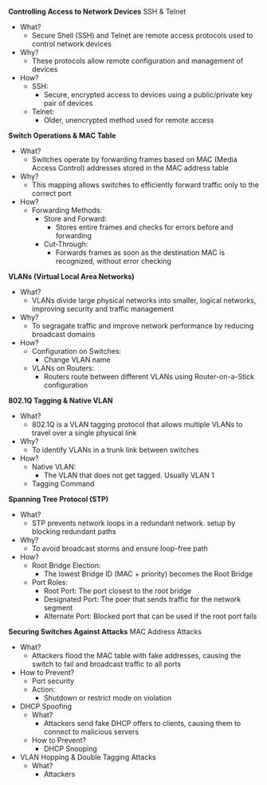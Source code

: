 **Controlling Access to Network Devices**
SSH & Telnet
- What?
	- Secure Shell (SSH) and Telnet are remote access protocols used to control network devices
- Why?
	- These protocols allow remote configuration and management of devices
- How?
	- SSH:
		- Secure, encrypted access to devices using a public/private key pair of devices
	- Telnet:
		- Older, unencrypted method used for remote access

**Switch Operations & MAC Table**
- What?
	- Switches operate by forwarding frames based on MAC (Media Access Control) addresses stored in the MAC address table
- Why?
	- This mapping allows switches to efficiently forward traffic only to the correct port
- How?
	- Forwarding Methods:
		- Store and Forward:
			- Stores entire frames and checks for errors before and forwarding
		- Cut-Through:
			- Forwards frames as soon as the destination MAC is recognized, without error checking

**VLANs (Virtual Local Area Networks)**
- What?
	- VLANs divide large physical networks into smaller, logical networks, improving security and traffic management
- Why?
	- To segragate traffic and improve network performance by reducing broadcast domains
- How?
	- Configuration on Switches:
		- Change VLAN name 
	- VLANs on Routers:
		- Routers route between different VLANs using Router-on-a-Stick configuration

**802.1Q Tagging & Native VLAN**
- What?
	- 802.1Q is a VLAN tagging protocol that allows multiple VLANs to travel over a single physical link
- Why?
	- To identify VLANs in a trunk link between switches
- How?
	- Native VLAN:
		- The VLAN that does not get tagged. Usually VLAN 1
	- Tagging Command

**Spanning Tree Protocol (STP)**
- What?
	- STP prevents network loops in a redundant network. setup by blocking redundant paths
- Why?
	- To avoid broadcast storms and ensure loop-free path
- How?
	- Root Bridge Election:
		- The lowest Bridge ID (MAC + priority) becomes the Root Bridge
	- Port Roles:
		- Root Port: The port closest to the root bridge
		- Designated Port: The poer that sends traffic for the network segment
		- Alternate Port: Blocked port that can be used if the root port fails

**Securing Switches Against Attacks**
MAC Address Attacks
- What?
	- Attackers flood the MAC table with fake addresses, causing the switch to fail and broadcast traffic to all ports
- How to Prevent?
	- Port security
	- Action:
		- Shutdown or restrict mode on violation
- DHCP Spoofing
	- What?
		- Attackers send fake DHCP offers to clients, causing them to connect to malicious servers
	- How to Prevent?
		- DHCP Snooping
- VLAN Hopping & Double Tagging Attacks
	- What?
		- Attackers